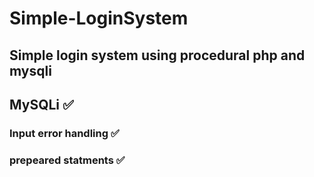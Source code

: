 # Simple-LoginSystem

## Simple login system using procedural php and mysqli 

## MySQLi ✅
### Input error handling ✅ 
### prepeared statments  ✅
